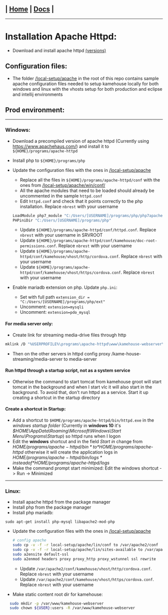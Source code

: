 | [Home](/README.md) | [Docs](/docs/README.md) |
---------------------------------------------------------------

*********************

# Installation Apache Httpd:

- Download and install apache httpd [(versions)](/docs/versions/versions.md)

## Configuration files: 

- The folder [/local-setup/apache](/local-setup/apache) in the root of this repo contains sample apache configuration files needed to setup kamehouse locally for both windows and linux with the vhosts setup for both production and eclipse and intellij environments

## Prod environment:

*********************

### Windows:

- Download a precompiled version of apache httpd (Currently using https://www.apachehaus.com/) and install it to `${HOME}/programs/apache-httpd`
- Install php to `${HOME}/programs/php`
- Update the configuration files with the ones in [/local-setup/apache](/local-setup/apache)
  - Replace all the files in `${HOME}/programs/apache-httpd/conf` with the ones from [/local-setup/apache/win/conf/](/local-setup/apache/win/conf/)
  - All the apache modules that need to be loaded should already be uncommented in the sample `httpd.conf`
  - Edit `httpd.conf` and check that it points correctly to the php installation. Replace `nbrest` with your username
  ```sh
  LoadModule php7_module "C:/Users/[USERNAME]/programs/php/php7apache2_4.dll"
  PHPiniDir "C:/Users/[USERNAME]/programs/php"
  ```
  - Update `${HOME}/programs/apache-httpd/conf/httpd.conf`. Replace `nbrest` with your username in SRVROOT
  - Update `${HOME}/programs/apache-httpd/conf/kamehouse/doc-root-permissions.conf`. Replace `nbrest` with your username
  - Update `${HOME}/programs/apache-httpd/conf/kamehouse/vhost/http/cordova.conf`. Replace `nbrest` with your username
  - Update `${HOME}/programs/apache-httpd/conf/kamehouse/vhost/https/cordova.conf`. Replace `nbrest` with your username

- Enable mariadb extension on php. Update `php.ini`:
  - Set with full path `extension_dir = "C:/Users/[USERNAME]/programs/php/ext"`
  - Uncomment: `extension=mysqli`
  - Uncomment: `extension=pdo_mysql`

#### For media server only:
- Create link for streaming media-drive files through http
```sh
mklink /D "%USERPROFILE%\programs\apache-httpd\www\kamehouse-webserver\kame-house-streaming\media-server\media-drive" "N:\"
```
- Then on the other servers in httpd config proxy /kame-house-streaming/media-server to media-server

#### Run httpd through a startup script, not as a system service

- Otherwise the command to start tomcat from kamehouse groot will start tomcat in the background and when I start vlc it will also start in the background. To avoid that, don't run httpd as a service. Start it up creating a shortcut in the startup directory

#### Create a shortcut in Startup:

* Add a shortcut to `$HOME/programs/apache-httpd/bin/httpd.exe` in the *windows startup folder* (Currently in **windows 10** it's *$HOME\AppData\Roaming\Microsoft\Windows\Start Menu\Programs\Startup*) so httpd runs when I logon
* Edit the **windows** shortcut and in the field *Start in* change from *$HOME/programs/apache-httpd/bin* to *$HOME/programs/apache-httpd* otherwise it will create the application logs in *$HOME/programs/apache-httpd/bin/logs* instead of *$HOME/programs/apache-httpd/logs*
* Make the command prompt start minimized: Edit the windows shortcut -> Run -> Minimized

*********************

### Linux:

- Install apache httpd from the package manager
- Install php from the package manager
- Install php mariadb: 
```
sudo apt-get install php-mysql libapache2-mod-php
```

- Update the configuration files with the ones in [/local-setup/apache](/local-setup/apache)
  ```sh
  # config apache
  sudo cp -v -f -r local-setup/apache/lin/conf to /var/apache2/conf
  sudo cp -v -f -r local-setup/apache/lin/sites-available to /var/apache2/sites-available
  sudo a2ensite default-ssl
  sudo a2enmod headers proxy proxy_http proxy_wstunnel ssl rewrite 
  ```
  - Update `/var/apache2/conf/kamehouse/vhost/http/cordova.conf`. Replace `nbrest` with your username
  - Update `/var/apache2/conf/kamehouse/vhost/https/cordova.conf`. Replace `nbrest` with your username

- Make static content root dir for kamehouse:
```sh
  sudo mkdir -p /var/www/kamehouse-webserver
  sudo chown ${USER}:users -R /var/www/kamehouse-webserver
```